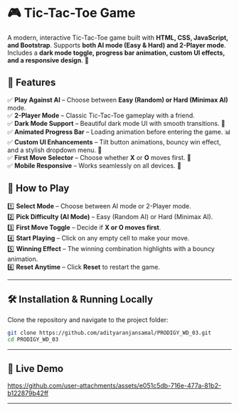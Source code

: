 # 🎮 Tic-Tac-Toe Game

A modern, interactive Tic-Tac-Toe game built with **HTML, CSS, JavaScript, and Bootstrap**. Supports **both AI mode (Easy & Hard) and 2-Player mode**. Includes a **dark mode toggle, progress bar animation, custom UI effects, and a responsive design**. 🌟

## 🚀 Features

✅ **Play Against AI** – Choose between **Easy (Random) or Hard (Minimax AI)** mode.  
✅ **2-Player Mode** – Classic Tic-Tac-Toe gameplay with a friend.  
✅ **Dark Mode Support** – Beautiful dark mode UI with smooth transitions. 🌙  
✅ **Animated Progress Bar** – Loading animation before entering the game. 📊  
✅ **Custom UI Enhancements** – Tilt button animations, bouncy win effect, and a stylish dropdown menu. 🎨  
✅ **First Move Selector** – Choose whether **X** or **O** moves first. 🔄  
✅ **Mobile Responsive** – Works seamlessly on all devices. 📱  


## 🎯 **How to Play**

1️⃣ **Select Mode** – Choose between AI mode or 2-Player mode.  
2️⃣ **Pick Difficulty (AI Mode)** – Easy (Random AI) or Hard (Minimax AI).  
3️⃣ **First Move Toggle** – Decide if **X or O moves first**.  
4️⃣ **Start Playing** – Click on any empty cell to make your move.  
5️⃣ **Winning Effect** – The winning combination highlights with a bouncy animation.  
6️⃣ **Reset Anytime** – Click **Reset** to restart the game.  

---

## 🛠️ **Installation & Running Locally**
Clone the repository and navigate to the project folder:

```bash
git clone https://github.com/adityaranjansamal/PRODIGY_WD_03.git
cd PRODIGY_WD_03
```
---

## 📸 **Live Demo**
  

https://github.com/user-attachments/assets/e051c5db-716e-477a-81b2-b122879b42ff



---
